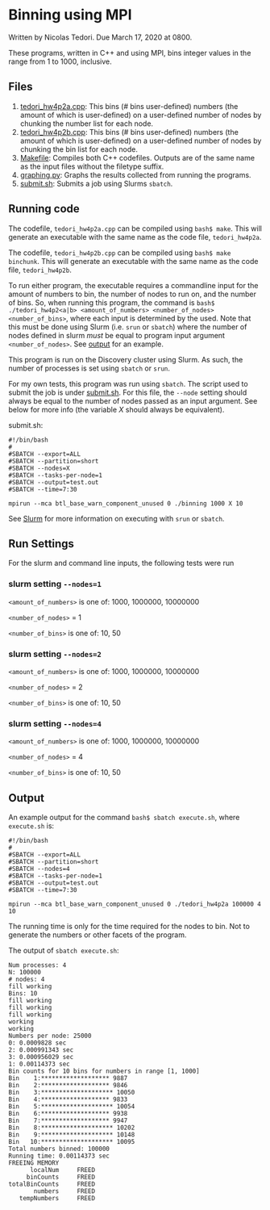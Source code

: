 # Binning using MPI
Written by Nicolas Tedori. Due March 17, 2020 at 0800.

These programs, written in C++ and using MPI, bins integer values in the range from 1 to 1000, inclusive.

## Files
1. [tedori_hw4p2a.cpp](tedori_hw4p2a.cpp): This bins (# bins user-defined) numbers (the amount of which is user-defined) on a user-defined number of nodes by chunking the number list for each node.
2. [tedori_hw4p2b.cpp](tedori_hw4p2b.cpp): This bins (# bins user-defined) numbers (the amount of which is user-defined) on a user-defined number of nodes by chunking the bin list for each node.
3. [Makefile](Makefile): Compiles both C++ codefiles. Outputs are of the same name as the input files without the filetype suffix.
4. [graphing.py](graphing.py): Graphs the results collected from running the programs.
5. [submit.sh](submit.sh): Submits a job using Slurms `sbatch`.

## Running code
The codefile, `tedori_hw4p2a.cpp` can be compiled using `bash$ make`. This will generate an executable with the same name as the code file, `tedori_hw4p2a`.

The codefile, `tedori_hw4p2b.cpp` can be compiled using `bash$ make binchunk`. This will generate an executable with the same name as the code file, `tedori_hw4p2b`.

To run either program, the executable requires a commandline input for the amount of numbers to bin, the number of nodes to run on, and the number of bins. So, when running this program, the command is `bash$ ./tedori_hw4p2<a|b> <amount_of_numbers> <number_of_nodes> <number_of_bins>`, where each input is determined by the used. Note that this must be done using Slurm (i.e. `srun` or `sbatch`) where the number of nodes defined in slurm *must* be equal to program input argument `<number_of_nodes>`. See [output](https://github.com/niclad/eece5640/tree/master/hw4/p2#output) for an example.

This program is run on the Discovery cluster using Slurm. As such, the number of processes is set using `sbatch` or `srun`.

For my own tests, this program was run using `sbatch`. The script used to submit the job is under [submit.sh](submit.sh). For this file, the `--node` setting should always be equal to the number of nodes passed as an input argument. See below for more info (the variable *X* should always be equivalent). 

submit.sh:
```
#!/bin/bash
#
#SBATCH --export=ALL
#SBATCH --partition=short	
#SBATCH --nodes=X
#SBATCH --tasks-per-node=1
#SBATCH --output=test.out
#SBATCH --time=7:30

mpirun --mca btl_base_warn_component_unused 0 ./binning 1000 X 10
```

See [Slurm](https://slurm.schedmd.com/overview.html) for more information on executing with `srun` or `sbatch`.

## Run Settings
For the slurm and command line inputs, the following tests were run

### slurm setting `--nodes=1`
`<amount_of_numbers>` is one of: 1000, 1000000, 10000000

`<number_of_nodes>` = 1

`<number_of_bins>` is one of: 10, 50

### slurm setting `--nodes=2`
`<amount_of_numbers>` is one of: 1000, 1000000, 10000000

`<number_of_nodes>` = 2

`<number_of_bins>` is one of: 10, 50

### slurm setting `--nodes=4`
`<amount_of_numbers>` is one of: 1000, 1000000, 10000000

`<number_of_nodes>` = 4

`<number_of_bins>` is one of: 10, 50

## Output
An example output for the command `bash$ sbatch execute.sh`, where `execute.sh` is:

```
#!/bin/bash
#
#SBATCH --export=ALL
#SBATCH --partition=short
#SBATCH --nodes=4
#SBATCH --tasks-per-node=1
#SBATCH --output=test.out
#SBATCH --time=7:30

mpirun --mca btl_base_warn_component_unused 0 ./tedori_hw4p2a 100000 4 10
```

The running time is only for the time required for the nodes to bin. Not to generate the numbers or other facets of the program.

The output of `sbatch execute.sh`:
```
Num processes: 4
N: 100000
# nodes: 4
fill working
Bins: 10
fill working
fill working
fill working
working
working
Numbers per node: 25000
0: 0.0009828 sec
2: 0.000991343 sec
3: 0.000956029 sec
1: 0.00114373 sec
Bin counts for 10 bins for numbers in range [1, 1000]
Bin    1:******************* 9887
Bin    2:******************* 9846
Bin    3:******************** 10050
Bin    4:******************* 9833
Bin    5:******************** 10054
Bin    6:******************* 9938
Bin    7:******************* 9947
Bin    8:******************** 10202
Bin    9:******************** 10148
Bin   10:******************** 10095
Total numbers binned: 100000
Running time: 0.00114373 sec
FREEING MEMORY
      localNum     FREED
     binCounts     FREED
totalBinCounts     FREED
       numbers     FREED
   tempNumbers     FREED
```